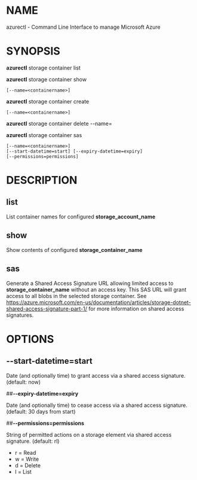 # NAME

azurectl - Command Line Interface to manage Microsoft Azure

# SYNOPSIS

__azurectl__ storage container list

__azurectl__ storage container show

    [--name=<containername>]

__azurectl__ storage container create

    [--name=<containername>]

__azurectl__ storage container delete --name=<containername>

__azurectl__ storage container sas

    [--name=<containername>]
    [--start-datetime=start] [--expiry-datetime=expiry]
    [--permissions=permissions]

# DESCRIPTION

## __list__

List container names for configured __storage_account_name__

## __show__

Show contents of configured __storage_container_name__

## __sas__

Generate a Shared Access Signature URL allowing limited access to
__storage_container_name__ without an access key. This SAS URL will grant access
to all blobs in the selected storage container.
See https://azure.microsoft.com/en-us/documentation/articles/storage-dotnet-shared-access-signature-part-1/
for more information on shared access signatures.

# OPTIONS

## __--start-datetime=start__

Date (and optionally time) to grant access via a shared access signature. (default: now)

##__--expiry-datetime=expiry__

Date (and optionally time) to cease access via a shared access signature. (default: 30 days from start)

##__--permissions=permissions__

String of permitted actions on a storage element via shared access signature. (default: rl)

* r = Read
* w = Write
* d = Delete
* l = List
